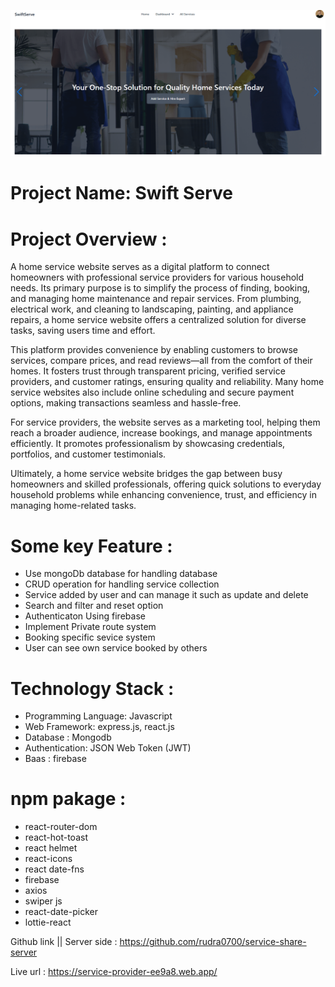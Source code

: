 ![image alt](https://github.com/rudra0700/service-share-client/blob/4caecba36519ae0c106a09d05684c8b1a09d1545/servicesharefront.PNG)
# Project Name: Swift Serve
# Project Overview :
A home service website serves as a digital platform to connect homeowners with professional service providers for various household needs. Its primary purpose is to simplify the process of finding, booking, and managing home maintenance and repair services. From plumbing, electrical work, and cleaning to landscaping, painting, and appliance repairs, a home service website offers a centralized solution for diverse tasks, saving users time and effort.

This platform provides convenience by enabling customers to browse services, compare prices, and read reviews—all from the comfort of their homes. It fosters trust through transparent pricing, verified service providers, and customer ratings, ensuring quality and reliability. Many home service websites also include online scheduling and secure payment options, making transactions seamless and hassle-free.

For service providers, the website serves as a marketing tool, helping them reach a broader audience, increase bookings, and manage appointments efficiently. It promotes professionalism by showcasing credentials, portfolios, and customer testimonials.

Ultimately, a home service website bridges the gap between busy homeowners and skilled professionals, offering quick solutions to everyday household problems while enhancing convenience, trust, and efficiency in managing home-related tasks.

# Some key Feature : 
- Use mongoDb database for handling  database
- CRUD operation for handling service collection
- Service added by user and can manage it such as update and delete
- Search and filter and reset option
- Authenticaton Using firebase
- Implement Private route system
- Booking specific sevice system
- User can see own service booked by others

# Technology Stack :
 - Programming Language: Javascript
 - Web Framework: express.js, react.js
 - Database : Mongodb
 - Authentication: JSON Web Token (JWT)
 - Baas : firebase

# npm  pakage : 
- react-router-dom
- react-hot-toast
- react helmet
- react-icons
- react date-fns
- firebase
- axios
- swiper js
- react-date-picker
- lottie-react

Github link || Server side : https://github.com/rudra0700/service-share-server

Live url : https://service-provider-ee9a8.web.app/
